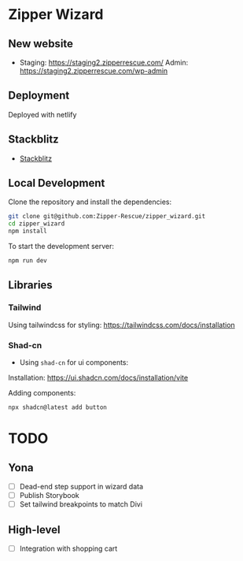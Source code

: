 # Zipper Wizard

## New website

- Staging: https://staging2.zipperrescue.com/
  Admin: https://staging2.zipperrescue.com/wp-admin

## Deployment

Deployed with netlify

## Stackblitz

- [Stackblitz](https://stackblitz.com/edit/zipper-wizard)

## Local Development

Clone the repository and install the dependencies:

```bash
git clone git@github.com:Zipper-Rescue/zipper_wizard.git
cd zipper_wizard
npm install
```

To start the development server:

```bash
npm run dev
```

## Libraries

### Tailwind

Using tailwindcss for styling: https://tailwindcss.com/docs/installation

### Shad-cn

- Using `shad-cn` for ui components:

Installation: https://ui.shadcn.com/docs/installation/vite

Adding components:
```
npx shadcn@latest add button
```


# TODO

## Yona

- [ ] Dead-end step support in wizard data
- [ ] Publish Storybook
- [ ] Set tailwind breakpoints to match Divi

## High-level
- [ ] Integration with shopping cart
